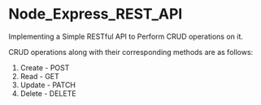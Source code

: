 # Node_Express_REST_API
Implementing a Simple RESTful API to Perform CRUD operations on it.

CRUD operations along with their corresponding methods are as follows:

1. Create - POST
2. Read - GET
3. Update - PATCH
4. Delete - DELETE
